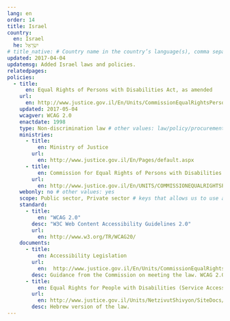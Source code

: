```yaml
---
lang: en
order: 14
title: Israel
country:
  en: Israel
  he: יִשְׂרָאֵל
# title_native: # Country name in the country’s language(s), comma separated. For Switzerland: Schweiz, Suisse, Svizzera, Svizra
updated: 2017-04-04
updatemsg: Added Israel laws and policies.
relatedpages:
policies:
  - title:
      en: Equal Rights of Persons with Disabilities Act, as amended
    url:
      en: http://www.justice.gov.il/En/Units/CommissionEqualRightsPersonsDisabilities/Equal-Rights-For-Persons-With-Disabilities-Law/Pages/Equal-Rights-For-Persons-With-Disabilities-Law.aspx
    updated: 2017-05-04
    wcagver: WCAG 2.0
    enactdate: 1998
    type: Non-discrimination law # other values: law/policy/procurement
    ministries:
      - title:
          en: Ministry of Justice
        url:
          en: http://www.justice.gov.il/En/Pages/default.aspx
      - title:
          en: Commission for Equal Rights of Persons with Disabilities
        url:
          en: http://www.justice.gov.il/En/UNITS/COMMISSIONEQUALRIGHTSPERSONSDISABILITIES/Pages/About-the-Commission-for-Equal-Rights-of-Persons-With-Disablities.aspx
    webonly: no # other values: yes
    scope: Public sector, Private sector # keys that allows us to use any combination
    standard:
      - title:
          en: "WCAG 2.0"
        desc: "W3C Web Content Accessibility Guidelines 2.0"
        url:
          en: http://www.w3.org/TR/WCAG20/
    documents:
      - title:
          en: Accessibility Legislation
        url:
          en:  http://www.justice.gov.il/En/Units/CommissionEqualRightsPersonsDisabilities/Accessibility/Accessibility_Legislation/Pages/Accessibility-Legislation-Default.aspx
        desc: Guidance from the Commission on meeting the law. WCAG 2.0 Level AA is required.
      - title:
          en: Equal Rights for People with Disabilities (Service Accessibility Adjustments) Regulations
        url:
          en: http://www.justice.gov.il/Units/NetzivutShivyon/SiteDocs/1160_TakHanegishutLeSherut.doc
        desc: Hebrew version of the law.
---
```

